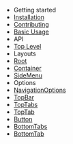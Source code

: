 - Getting started
 - [Installation](/docs/INSTALLING)
 - [Contributing](/docs/CONTRIBUTING)
 - [Basic Usage](/docs/usage)
- API
 - [Top Level](/docs/Navigation)
- Layouts
 - [Root](/docs/Root)
 - [Container](/docs/Container)
 - [SideMenu](/docs/SideMenu)
- Options
 - [NavigationOptions](/docs/options/NavigationOptions)
 - [TopBar](/docs/options/TopBar)
 - [TopTabs](/docs/options/TopTabs)
 - [TopTab](/docs/options/TopTab)
 - [Button](/docs/options/Button)
 - [BottomTabs](/docs/options/BottomTabs)
 - [BottomTab](/docs/options/BottomTab)
